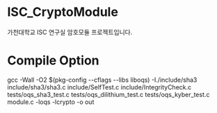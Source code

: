 # ISC_CryptoModule
가천대학교 ISC 연구실 암호모듈 프로젝트입니다.


# Compile Option
gcc -Wall -O2 $(pkg-config --cflags --libs liboqs) -I./include/sha3 include/sha3/sha3.c include/SelfTest.c include/IntegrityCheck.c tests/oqs_sha3_test.c tests/oqs_dilithium_test.c tests/oqs_kyber_test.c  module.c -loqs -lcrypto -o out
